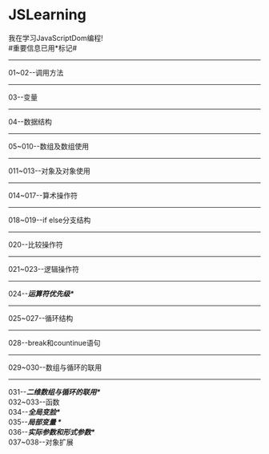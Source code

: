 # JSLearning
我在学习JavaScriptDom编程!
<br>
#重要信息已用*标记#
<hr>
01~02--调用方法
<hr>
03--变量
<hr>
04--数据结构
<hr>
05~010--数组及数组使用
<hr>
011~013--对象及对象使用
<hr>
014~017--算术操作符
<hr>
018~019--if else分支结构
<hr>
020--比较操作符
<hr>
021~023--逻辑操作符
<hr>
024--<em><strong>运算符优先级*</strong></em>
<hr>
025~027--循环结构
<hr>
028--break和countinue语句
<hr>
029~030--数组与循环的联用
<hr>
031--<em><strong>二维数组与循环的联用*</strong></em>
<br>
032~033--函数
<br>
034--<em><strong>全局变脸*</strong></em>
<br>
035--<em><strong>局部变量 *</strong></em>
<br>
036--<em><strong>实际参数和形式参数*</strong></em>
<br>
037~038--对象扩展
<br>
